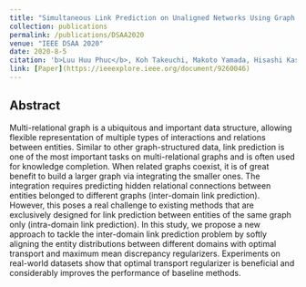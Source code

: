 ```yaml
---
title: "Simultaneous Link Prediction on Unaligned Networks Using Graph Embedding and Optimal Transport"
collection: publications
permalink: /publications/DSAA2020
venue: "IEEE DSAA 2020"
date: 2020-8-5
citation: 'b>Luu Huu Phuc</b>, Koh Takeuchi, Makoto Yamada, Hisashi Kashima. <i>IEEE International Conference on Data Science and Advanced Analytics</i>. <b>IEEE DSAA 2020</b>.'
link: [Paper](https://ieeexplore.ieee.org/document/9260046)
---
```


## Abstract
Multi-relational graph is a ubiquitous and important data structure, allowing flexible representation of multiple types of interactions and relations between entities. Similar to other graph-structured data, link prediction is one of the most important tasks on multi-relational graphs and is often used for knowledge completion. When related graphs coexist, it is of great benefit to build a larger graph via integrating the smaller ones. The integration requires predicting hidden relational connections between entities belonged to different graphs (inter-domain link prediction). However, this poses a real challenge to existing methods that are exclusively designed for link prediction between entities of the same graph only (intra-domain link prediction). In this study, we propose a new approach to tackle the inter-domain link prediction problem by softly aligning the entity distributions between different domains with optimal transport and maximum mean discrepancy regularizers. Experiments on real-world datasets show that optimal transport regularizer is beneficial and considerably improves the performance of baseline methods. 

